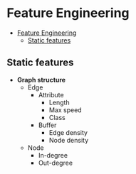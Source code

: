 # Feature Engineering

- [Feature Engineering](#feature-engineering)
  - [Static features](#static-features)


## Static features

- **Graph structure**
  - Edge
    - Attribute
      - Length
      - Max speed
      - Class
    - Buffer
      - Edge density
      - Node density
  - Node
    - In-degree
    - Out-degree